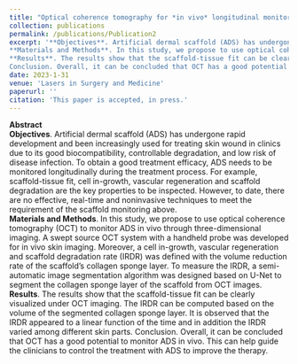 ```yaml
---
title: "Optical coherence tomography for *in vivo* longitudinal monitoring of artificial dermal scaffold"
collection: publications
permalink: /publications/Publication2
excerpt: '**Objectives**. Artificial dermal scaffold (ADS) has undergone rapid development and been increasingly used for treating skin wound in clinics due to its good biocompatibility, controllable degradation, and low risk of disease infection. To obtain a good treatment efficacy, ADS needs to be monitored longitudinally during the treatment process. For example, scaffold-tissue fit, cell in-growth, vascular regeneration and scaffold degradation are the key properties to be inspected. However, to date, there are no effective, real-time and noninvasive techniques to meet the requirement of the scaffold monitoring above. 
**Materials and Methods**. In this study, we propose to use optical coherence tomography (OCT) to monitor ADS in vivo through three-dimensional imaging. A swept source OCT system with a handheld probe was developed for in vivo skin imaging. Moreover, a cell in-growth, vascular regeneration and scaffold degradation rate (IRDR) was defined with the volume reduction rate of the scaffold’s collagen sponge layer. To measure the IRDR, a semi-automatic image segmentation algorithm was designed based on U-Net to segment the collagen sponge layer of the scaffold from OCT images. 
**Results**. The results show that the scaffold-tissue fit can be clearly visualized under OCT imaging. The IRDR can be computed based on the volume of the segmented collagen sponge layer. It is observed that the IRDR appeared to a linear function of the time and in addition the IRDR varied among different skin parts. 
Conclusion. Overall, it can be concluded that OCT has a good potential to monitor ADS in vivo. This can help guide the clinicians to control the treatment with ADS to improve the therapy.'
date: 2023-1-31
venue: 'Lasers in Surgery and Medicine'
paperurl: ''
citation: 'This paper is accepted, in press.'
---
```


**Abstract**  
**Objectives**. Artificial dermal scaffold (ADS) has undergone rapid development and been increasingly used for treating skin wound in clinics due to its good biocompatibility, controllable degradation, and low risk of disease infection. To obtain a good treatment efficacy, ADS needs to be monitored longitudinally during the treatment process. For example, scaffold-tissue fit, cell in-growth, vascular regeneration and scaffold degradation are the key properties to be inspected. However, to date, there are no effective, real-time and noninvasive techniques to meet the requirement of the scaffold monitoring above.  
**Materials and Methods**. In this study, we propose to use optical coherence tomography (OCT) to monitor ADS in vivo through three-dimensional imaging. A swept source OCT system with a handheld probe was developed for in vivo skin imaging. Moreover, a cell in-growth, vascular regeneration and scaffold degradation rate (IRDR) was defined with the volume reduction rate of the scaffold’s collagen sponge layer. To measure the IRDR, a semi-automatic image segmentation algorithm was designed based on U-Net to segment the collagen sponge layer of the scaffold from OCT images.  
**Results**. The results show that the scaffold-tissue fit can be clearly visualized under OCT imaging. The IRDR can be computed based on the volume of the segmented collagen sponge layer. It is observed that the IRDR appeared to a linear function of the time and in addition the IRDR varied among different skin parts. 
Conclusion. Overall, it can be concluded that OCT has a good potential to monitor ADS in vivo. This can help guide the clinicians to control the treatment with ADS to improve the therapy.
